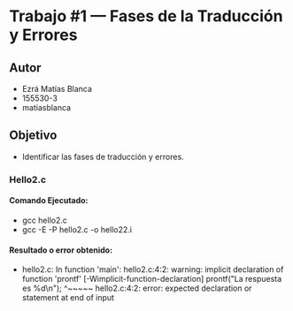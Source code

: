 # Trabajo #1 — Fases de la Traducción y Errores
## Autor
 * Ezrá Matías Blanca
 * 155530-3
 * matiasblanca
## Objetivo
 * Identificar las fases de traducción y errores.
 ### Hello2.c
 #### Comando Ejecutado:
 * gcc hello2.c
 * gcc -E -P hello2.c -o hello22.i
 #### Resultado o error obtenido: 
 * hello2.c: In function 'main':
hello2.c:4:2: warning: implicit declaration of function 'prontf' [-Wimplicit-function-declaration]
  prontf("La respuesta es %d\n");
  ^~~~~~
hello2.c:4:2: error: expected declaration or statement at end of input

